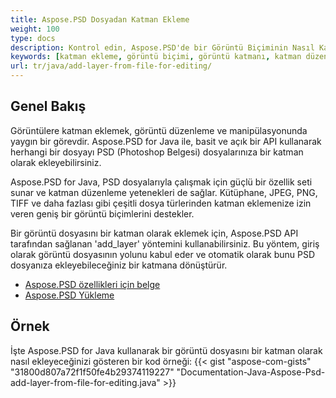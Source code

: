 ```yaml
---
title: Aspose.PSD Dosyadan Katman Ekleme
weight: 100
type: docs
description: Kontrol edin, Aspose.PSD'de bir Görüntü Biçiminin Nasıl Katman Olarak Kullanılabileceğini.
keywords: [katman ekleme, görüntü biçimi, görüntü katmanı, katman düzenleme, psd api, java, kod örneği]
url: tr/java/add-layer-from-file-for-editing/
---
```


## **Genel Bakış**

Görüntülere katman eklemek, görüntü düzenleme ve manipülasyonunda yaygın bir görevdir. Aspose.PSD for Java ile, basit ve açık bir API kullanarak herhangi bir dosyayı PSD (Photoshop Belgesi) dosyalarınıza bir katman olarak ekleyebilirsiniz.

Aspose.PSD for Java, PSD dosyalarıyla çalışmak için güçlü bir özellik seti sunar ve katman düzenleme yetenekleri de sağlar. Kütüphane, JPEG, PNG, TIFF ve daha fazlası gibi çeşitli dosya türlerinden katman eklemenize izin veren geniş bir görüntü biçimlerini destekler.

Bir görüntü dosyasını bir katman olarak eklemek için, Aspose.PSD API tarafından sağlanan 'add_layer' yöntemini kullanabilirsiniz. Bu yöntem, giriş olarak görüntü dosyasının yolunu kabul eder ve otomatik olarak bunu PSD dosyanıza ekleyebileceğiniz bir katmana dönüştürür.

<div class="code-sample">
    <ul class="link-list">        
        <li class="link-item"><a href="https://docs.aspose.com/psd/java/features/">Aspose.PSD özellikleri için belge</a></li>
        <li class="link-item"><a href="https://docs.aspose.com/psd/java/installation/">Aspose.PSD Yükleme</a></li>
    </ul>
</div>

## **Örnek**
İşte Aspose.PSD for Java kullanarak bir görüntü dosyasını bir katman olarak nasıl ekleyeceğinizi gösteren bir kod örneği:
{{< gist "aspose-com-gists" "31800d807a72f1f50fe4b29374119227" "Documentation-Java-Aspose-Psd-add-layer-from-file-for-editing.java" >}}
